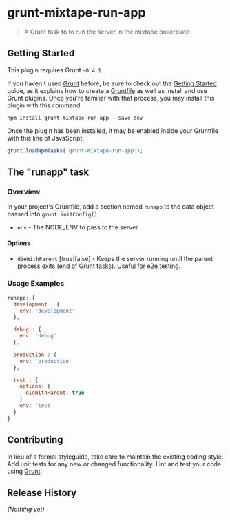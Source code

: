 # grunt-mixtape-run-app

> A Grunt task to to run the server in the mixtape boilerplate

## Getting Started
This plugin requires Grunt `~0.4.1`

If you haven't used [Grunt](http://gruntjs.com/) before, be sure to check out the [Getting Started](http://gruntjs.com/getting-started) guide, as it explains how to create a [Gruntfile](http://gruntjs.com/sample-gruntfile) as well as install and use Grunt plugins. Once you're familiar with that process, you may install this plugin with this command:

```shell
npm install grunt-mixtape-run-app --save-dev
```

Once the plugin has been installed, it may be enabled inside your Gruntfile with this line of JavaScript:

```js
grunt.loadNpmTasks('grunt-mixtape-run-app');
```

## The "runapp" task

### Overview
In your project's Gruntfile, add a section named `runapp` to the data object passed into `grunt.initConfig()`.

* `env` - The NODE_ENV to pass to the server

#### Options
* `dieWithParent` [true|false] - Keeps the server running until the parent process exits (end of Grunt tasks).  Useful for e2e testing. 

### Usage Examples

```js
runapp: {
  development : {
    env: 'development'
  },

  debug : {
    env: 'debug'
  },

  production : {
    env: 'production'
  },

  test : {
    options: {
      dieWithParent: true
    }
    env: 'test'
  }
}
```

## Contributing
In lieu of a formal styleguide, take care to maintain the existing coding style. Add unit tests for any new or changed functionality. Lint and test your code using [Grunt](http://gruntjs.com/).

## Release History
_(Nothing yet)_
